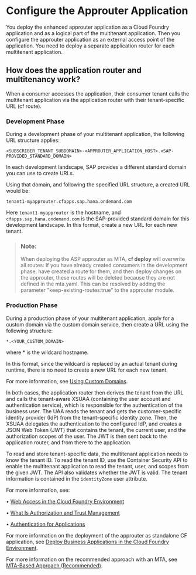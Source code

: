 <!-- loio3725815e3be747cd96626dc14e5605f5 -->

# Configure the Approuter Application

You deploy the enhanced approuter application as a Cloud Foundry application and as a logical part of the multitenant application. Then you configure the approuter application as an external access point of the application. You need to deploy a separate application router for each multitenant application.



<a name="loio3725815e3be747cd96626dc14e5605f5__section_pl2_ffw_qmb"/>

## How does the application router and multitenancy work?

When a consumer accesses the application, their consumer tenant calls the multitenant application via the application router with their tenant-specific URL \(cf route\).



### Development Phase

During a development phase of your multitenant application, the following URL structure applies:

`<SUBSCRIBER_TENANT_SUBDOMAIN>-<APPROUTER_APPLICATION_HOST>.<SAP-PROVIDED_STANDARD_DOMAIN>`

In each development landscape, SAP provides a different standard domain you can use to create URLs.

Using that domain, and following the specified URL structure, a created URL would be:

 `tenant1-myapprouter.cfapps.sap.hana.ondemand.com` 

Here `tenant1-myapprouter` is the hostname, and `cfapps.sap.hana.ondemand.com` is the SAP-provided standard domain for this development landscape. In this format, create a new URL for each new tenant.

> ### Note:  
> When deploying the ASP approuter as MTA, **cf deploy** will overwrite all routes: If you have already created consumers in the development phase, have created a route for them, and then deploy changes on the approuter, these routes will be deleted because they are not defined in the mta.yaml. This can be resolved by adding the parameter "keep-existing-routes:true” to the approuter module.



### Production Phase

During a production phase of your multitenant application, apply for a custom domain via the custom domain service, then create a URL using the following structure:

 `*.<YOUR_CUSTOM_DOMAIN>` 

where \* is the wildcard hostname.

In this format, since the wildcard is replaced by an actual tenant during runtime, there is no need to create a new URL for each new tenant.

For more information, see [Using Custom Domains](https://help.sap.com/viewer/65de2977205c403bbc107264b8eccf4b/Cloud/en-US/2291aea5e22440f7a161bdeb9c16b664.html).

In both cases, the application router then derives the tenant from the URL and calls the tenant-aware XSUAA \(containing the user account and authentication service\), which is responsible for the authentication of the business user. The UAA reads the tenant and gets the customer-specific identity provider \(IdP\) from the tenant-specific identity zone. Then, the XSUAA delegates the authentication to the configured IdP, and creates a JSON Web Token \(JWT\) that contains the tenant, the current user, and the authorization scopes of the user. The JWT is then sent back to the application router, and from there to the application.

To read and store tenant-specific data, the multitenant application needs to know the tenant ID. To read the tenant ID, use the Container Security API to enable the multitenant application to read the tenant, user, and scopes from the given JWT. The API also validates whether the JWT is valid. The tenant information is contained in the `identityZone` user attribute.

For more information, see:

• [Web Access in the Cloud Foundry Environment](https://help.sap.com/viewer/65de2977205c403bbc107264b8eccf4b/Cloud/en-US/70a62d12cf91493cb9d1ec3c04d19ff9.html)

• [What Is Authorization and Trust Management](https://help.sap.com/viewer/65de2977205c403bbc107264b8eccf4b/Cloud/en-US/649961f8d4ad463daca33b3a20deba4c.html)

• [Authentication for Applications](https://help.sap.com/viewer/65de2977205c403bbc107264b8eccf4b/Cloud/en-US/09f5bd3f346b4ee08b5ca084128e2e81.html)

For more information on the deployment of the approuter as standalone CF application, see [Deploy Business Applications in the Cloud Foundry Environment](https://help.sap.com/viewer/65de2977205c403bbc107264b8eccf4b/Cloud/en-US/4946ea5421374924963ce8575a5f3d05.html).

For more information on the recommended approach with an MTA, see [MTA-Based Approach \(Recommended\)](mta-based-approach-recommended-ca0cc10.md).

